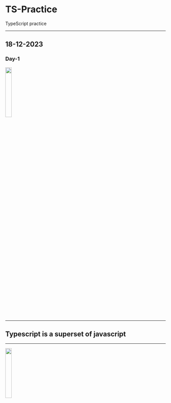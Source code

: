 # TS-Practice
TypeScript practice
<hr>
<h2>18-12-2023</h2>
<h3>Day-1</h3>
<img src="https://pbs.twimg.com/profile_images/1648471227416346625/v84A9gXA_400x400.png" align="center" height="20%" width="20%"/>
<hr>
<h2>Typescript is a superset of javascript</h2>
<hr>
<img src="https://upload.wikimedia.org/wikipedia/commons/thumb/9/99/Unofficial_JavaScript_logo_2.svg/1200px-Unofficial_JavaScript_logo_2.svg.png" align="center" height="20%" width="20%"/>
